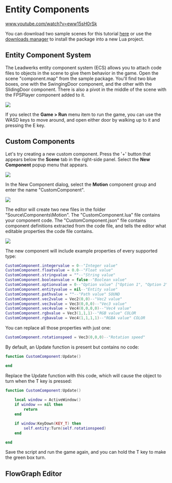 # Entity Components

www.youtube.com/watch?v=eww15sH0rSk

You can download two sample scenes for this tutorial [here](https://www.leadwerks.com/community/files/file/3592-components-sample/) or use the [downloads manager](downloadsmanager.md) to install the package into a new Lua project.

## Entity Component System

The Leadwerks entity component system (ECS) allows you to attach code files to objects in the scene to give them behavior in the game. Open the scene "component.map" from the sample package. You'll find two blue boxes, one with the SwingingDoor component, and the other with the SlidingDoor component. There is also a pivot in the middle of the scene with the FPSPlayer component added to it.

![](https://github.com/UltraEngine/Documentation/blob/master/Images/components.png?raw=true)

If you select the **Game > Run** menu item to run the game, you can use the WASD keys to move around, and open either door by walking up to it and pressing the E key.

## Custom Components

Let's try creating a new custom component. Press the '+' button that appears below the **Scene** tab in the right-side panel. Select the **New Component** popup menu that appears.

![](https://github.com/UltraEngine/Documentation/blob/master/Images/newcomponent.png?raw=true)

In the New Component dialog, select the **Motion** component group and enter the name "CustomComponent".

![](https://github.com/UltraEngine/Documentation/blob/master/Images/newcomponent2.png?raw=true)

The editor will create two new files in the folder "Source\Components\Motion". The "CustomComponent.lua" file contains your component code. The "CustomComponent.json" file contains component definitions extracted from the code file, and tells the editor what editable properties the code file contains.

![](https://github.com/UltraEngine/Documentation/blob/master/Images/newcomponent3.png?raw=true)

The new component will include example properties of every supported type:
```lua
CustomComponent.integervalue = 0--"Integer value"
CustomComponent.floatvalue = 0.0--"Float value"
CustomComponent.stringvalue = ""--"String value"
CustomComponent.booleanvalue = false--"Boolean value"
CustomComponent.optionvalue = 0--"Option value" ["Option 1", "Option 2", "Option 3"]
CustomComponent.entityvalue = nil--"Entity value"
CustomComponent.pathvalue = ""--"Path value" SOUND
CustomComponent.vec2value = Vec2(0,0)--"Vec2 value"
CustomComponent.vec3value = Vec3(0,0,0)--"Vec3 value"
CustomComponent.vec4value = Vec4(0,0,0,0)--"Vec4 value"
CustomComponent.rgbvalue = Vec3(1,1,1)--"RGB value" COLOR
CustomComponent.rgbavalue = Vec4(1,1,1,1)--"RGBA value" COLOR
```
You can replace all those properties with just one:
```lua
CustomComponent.rotationspeed = Vec3(0,0,0)--"Rotation speed"
```

By default, an Update function is present but contains no code:
```lua
function CustomComponent:Update()

end
```

Replace the Update function with this code, which will cause the object to turn when the T key is pressed:
```lua
function CustomComponent:Update()
	
	local window = ActiveWindow()
	if window == nil then
		return
	end

	if window:KeyDown(KEY_T) then
		self.entity:Turn(self.rotationspeed)
	end

end
```
Save the script and run the game again, and you can hold the T key to make the green box turn.

## FlowGraph Editor

